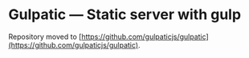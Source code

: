 # Gulpatic — Static server with gulp

Repository moved to [https://github.com/gulpaticjs/gulpatic](https://github.com/gulpaticjs/gulpatic).